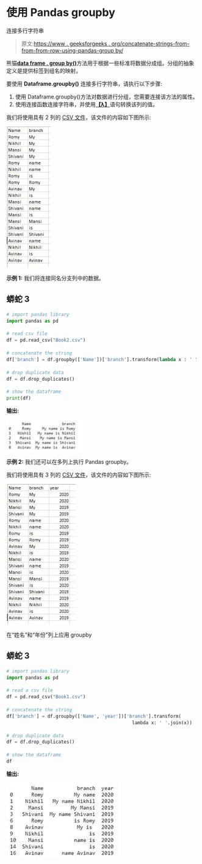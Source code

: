 # 使用 Pandas groupby

连接多行字符串

> 原文:[https://www . geeksforgeeks . org/concatenate-strings-from-from-from-row-using-pandas-group by/](https://www.geeksforgeeks.org/concatenate-strings-from-several-rows-using-pandas-groupby/)

熊猫[**data frame . group by()**](https://www.geeksforgeeks.org/python-pandas-dataframe-groupby/)方法用于根据一些标准将数据分成组。分组的抽象定义是提供标签到组名的映射。

要使用 **Dataframe.groupby()** 连接多行字符串，请执行以下步骤:

1.  使用 Dataframe.groupby()方法对数据进行分组，您需要连接该方法的属性。
2.  使用连接函数连接字符串，并使用[**【λ】**](https://www.geeksforgeeks.org/python-lambda-anonymous-functions-filter-map-reduce/)语句转换该列的值。

我们将使用具有 2 列的 [CSV 文件](https://drive.google.com/file/d/19V2l50vvZwAeAqKiVG1mKKQJ3tWnOztT/view)，该文件的内容如下图所示:

![](img/0005c95a483d282f03fb2844f1719d8f.png)

**示例 1:** 我们将连接同名分支列中的数据。

## 蟒蛇 3

```py
# import pandas library
import pandas as pd

# read csv file
df = pd.read_csv("Book2.csv")

# concatenate the string
df['branch'] = df.groupby(['Name'])['branch'].transform(lambda x : ' '.join(x))

# drop duplicate data
df = df.drop_duplicates()   

# show the dataframe
print(df)
```

**输出:**

![](img/9eb01b363860315bbd058a138fd1962a.png)

**示例 2:** 我们还可以在多列上执行 Pandas groupby。

我们将使用具有 3 列的 [CSV 文件](https://drive.google.com/file/d/1BL4wrOrt00V9xuVWkeJk8wab5zzw2PrL/view)，该文件的内容如下图所示:

![](img/a90ab39da2dacc76fdfe7ed5fbe20e7e.png)

在“姓名”和“年份”列上应用 groupby

## 蟒蛇 3

```py
# import pandas library
import pandas as pd

# read a csv file
df = pd.read_csv("Book1.csv")

# concatenate the string
df['branch'] = df.groupby(['Name', 'year'])['branch'].transform(
                                              lambda x: ' '.join(x))

# drop duplicate data
df = df.drop_duplicates()          

# show the dataframe
df
```

**输出:**

![Groupby on multiple columns](img/7b28b00fef593f45fb82157f2124d885.png)